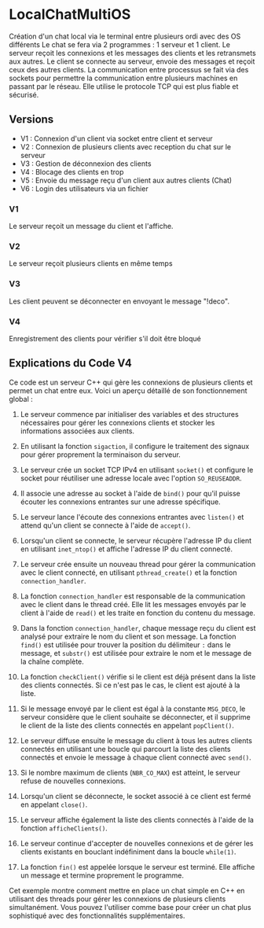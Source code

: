 # LocalChatMultiOS
Création d'un chat local via le terminal entre plusieurs ordi avec des OS différents
Le chat se fera via 2 programmes : 1 serveur et 1 client.
Le serveur reçoit les connexions et les messages des clients et les retransmets aux autres.
Le client se connecte au serveur, envoie des messages et reçoit ceux des autres clients.
La communication entre processus se fait via des sockets pour permettre la communication entre plusieurs machines en passant par le réseau.
Elle utilise le protocole TCP qui est plus fiable et sécurisé.

## Versions

- V1 : Connexion d'un client via socket entre client et serveur
- V2 : Connexion de plusieurs clients avec reception du chat sur le serveur
- V3 : Gestion de déconnexion des clients
- V4 : Blocage des clients en trop
- V5 : Envoie du message reçu d'un client aux autres clients (Chat)
- V6 : Login des utilisateurs via un fichier 


### V1
Le serveur reçoit un message du client et l'affiche.


### V2
Le serveur reçoit plusieurs clients en même temps


### V3
Les client peuvent se déconnecter en envoyant le message "!deco".

### V4
Enregistrement des clients pour vérifier s'il doit être bloqué


## Explications du Code V4
Ce code est un serveur C++ qui gère les connexions de plusieurs clients et permet un chat entre eux. Voici un aperçu détaillé de son fonctionnement global :

1. Le serveur commence par initialiser des variables et des structures nécessaires pour gérer les connexions clients et stocker les informations associées aux clients.

2. En utilisant la fonction `sigaction`, il configure le traitement des signaux pour gérer proprement la terminaison du serveur.

3. Le serveur crée un socket TCP IPv4 en utilisant `socket()` et configure le socket pour réutiliser une adresse locale avec l'option `SO_REUSEADDR`.

4. Il associe une adresse au socket à l'aide de `bind()` pour qu'il puisse écouter les connexions entrantes sur une adresse spécifique.

5. Le serveur lance l'écoute des connexions entrantes avec `listen()` et attend qu'un client se connecte à l'aide de `accept()`.

6. Lorsqu'un client se connecte, le serveur récupère l'adresse IP du client en utilisant `inet_ntop()` et affiche l'adresse IP du client connecté.

7. Le serveur crée ensuite un nouveau thread pour gérer la communication avec le client connecté, en utilisant `pthread_create()` et la fonction `connection_handler`.

8. La fonction `connection_handler` est responsable de la communication avec le client dans le thread créé. Elle lit les messages envoyés par le client à l'aide de `read()` et les traite en fonction du contenu du message.

9. Dans la fonction `connection_handler`, chaque message reçu du client est analysé pour extraire le nom du client et son message. La fonction `find()` est utilisée pour trouver la position du délimiteur `:` dans le message, et `substr()` est utilisée pour extraire le nom et le message de la chaîne complète.

10. La fonction `checkClient()` vérifie si le client est déjà présent dans la liste des clients connectés. Si ce n'est pas le cas, le client est ajouté à la liste.

11. Si le message envoyé par le client est égal à la constante `MSG_DECO`, le serveur considère que le client souhaite se déconnecter, et il supprime le client de la liste des clients connectés en appelant `popClient()`.

12. Le serveur diffuse ensuite le message du client à tous les autres clients connectés en utilisant une boucle qui parcourt la liste des clients connectés et envoie le message à chaque client connecté avec `send()`.

13. Si le nombre maximum de clients (`NBR_CO_MAX`) est atteint, le serveur refuse de nouvelles connexions.

14. Lorsqu'un client se déconnecte, le socket associé à ce client est fermé en appelant `close()`.

15. Le serveur affiche également la liste des clients connectés à l'aide de la fonction `afficheClients()`.

16. Le serveur continue d'accepter de nouvelles connexions et de gérer les clients existants en bouclant indéfiniment dans la boucle `while(1)`.

17. La fonction `fin()` est appelée lorsque le serveur est terminé. Elle affiche un message et termine proprement le programme.

Cet exemple montre comment mettre en place un chat simple en C++ en utilisant des threads pour gérer les connexions de plusieurs clients simultanément. Vous pouvez l'utiliser comme base pour créer un chat plus sophistiqué avec des fonctionnalités supplémentaires.
